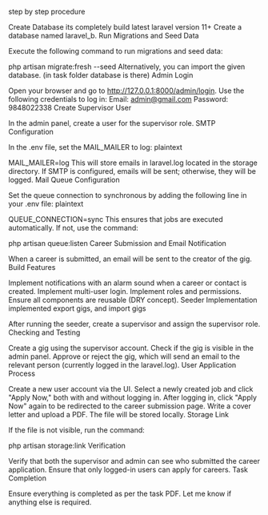 step by step procedure

Create Database
its completely build latest laravel version 11+
Create a database named laravel_b.
Run Migrations and Seed Data

Execute the following command to run migrations and seed data:


php artisan migrate:fresh --seed
Alternatively, you can import the given database. (in task folder database is there)
Admin Login

Open your browser and go to http://127.0.0.1:8000/admin/login.
Use the following credentials to log in:
Email: admin@gmail.com
Password: 9848022338
Create Supervisor User

In the admin panel, create a user for the supervisor role.
SMTP Configuration

In the .env file, set the MAIL_MAILER to log:
plaintext

MAIL_MAILER=log
This will store emails in laravel.log located in the storage directory. If SMTP is configured, emails will be sent; otherwise, they will be logged.
Mail Queue Configuration

Set the queue connection to synchronous by adding the following line in your .env file:
plaintext

QUEUE_CONNECTION=sync
This ensures that jobs are executed automatically. If not, use the command:


php artisan queue:listen
Career Submission and Email Notification

When a career is submitted, an email will be sent to the creator of the gig.
Build Features

Implement notifications with an alarm sound when a career or contact is created.
Implement multi-user login.
Implement roles and permissions.
Ensure all components are reusable (DRY concept).
Seeder Implementation
implemented export gigs, and import gigs

After running the seeder, create a supervisor and assign the supervisor role.
Checking and Testing

Create a gig using the supervisor account.
Check if the gig is visible in the admin panel.
Approve or reject the gig, which will send an email to the relevant person (currently logged in the laravel.log).
User Application Process

Create a new user account via the UI.
Select a newly created job and click "Apply Now," both with and without logging in.
After logging in, click "Apply Now" again to be redirected to the career submission page.
Write a cover letter and upload a PDF. The file will be stored locally.
Storage Link

If the file is not visible, run the command:


php artisan storage:link
Verification

Verify that both the supervisor and admin can see who submitted the career application.
Ensure that only logged-in users can apply for careers.
Task Completion

Ensure everything is completed as per the task PDF.
Let me know if anything else is required.
